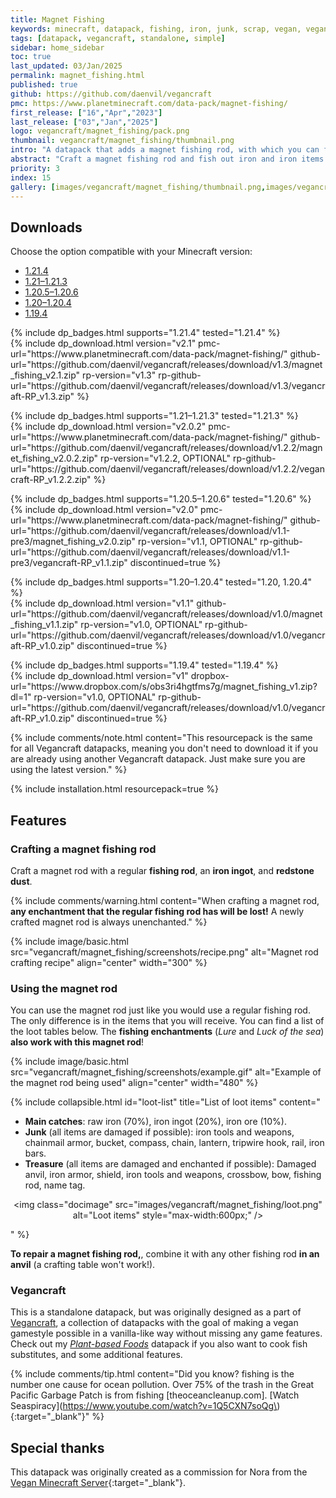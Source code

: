 ```yaml
---
title: Magnet Fishing
keywords: minecraft, datapack, fishing, iron, junk, scrap, vegan, veganism, pacifist
tags: [datapack, vegancraft, standalone, simple]
sidebar: home_sidebar
toc: true
last_updated: 03/Jan/2025
permalink: magnet_fishing.html
published: true
github: https://github.com/daenvil/vegancraft
pmc: https://www.planetminecraft.com/data-pack/magnet-fishing/
first_release: ["16","Apr","2023"]
last_release: ["03","Jan","2025"]
logo: vegancraft/magnet_fishing/pack.png
thumbnail: vegancraft/magnet_fishing/thumbnail.png
intro: "A datapack that adds a magnet fishing rod, with which you can fish iron and iron items."
abstract: "Craft a magnet fishing rod and fish out iron and iron items from the water!"
priority: 3
index: 15
gallery: [images/vegancraft/magnet_fishing/thumbnail.png,images/vegancraft/magnet_fishing/screenshots/recipe.png,images/vegancraft/magnet_fishing/loot.png]
---
```


## Downloads
Choose the option compatible with your Minecraft version:

<ul id="profileTabs" class="nav nav-tabs">
    <li class="active"><a href="#1-21-4" data-toggle="tab">1.21.4</a></li>
    <li><a href="#1-21" data-toggle="tab">1.21–1.21.3</a></li>
    <li><a href="#1-20-5" data-toggle="tab">1.20.5–1.20.6</a></li>
    <li><a href="#legacy1-20" data-toggle="tab">1.20–1.20.4</a></li>
    <li><a href="#legacy" data-toggle="tab">1.19.4</a></li>
</ul>

<div class="tab-content">
    <div role="tabpanel" class="tab-pane active" id="1-21-4">
        <p>
            {% include dp_badges.html supports="1.21.4" tested="1.21.4" %}
            <br/>
            {% include dp_download.html version="v2.1" pmc-url="https://www.planetminecraft.com/data-pack/magnet-fishing/" github-url="https://github.com/daenvil/vegancraft/releases/download/v1.3/magnet_fishing_v2.1.zip" rp-version="v1.3" rp-github-url="https://github.com/daenvil/vegancraft/releases/download/v1.3/vegancraft-RP_v1.3.zip" %}
        </p>
    </div>
    <div role="tabpanel" class="tab-pane" id="1-21">
        <p>
            {% include dp_badges.html supports="1.21–1.21.3" tested="1.21.3" %}
            <br/>
            {% include dp_download.html version="v2.0.2" pmc-url="https://www.planetminecraft.com/data-pack/magnet-fishing/" github-url="https://github.com/daenvil/vegancraft/releases/download/v1.2.2/magnet_fishing_v2.0.2.zip" rp-version="v1.2.2, OPTIONAL" rp-github-url="https://github.com/daenvil/vegancraft/releases/download/v1.2.2/vegancraft-RP_v1.2.2.zip" %}
        </p>
    </div>
    <div role="tabpanel" class="tab-pane" id="1-20-5">
        <p>
            {% include dp_badges.html supports="1.20.5–1.20.6" tested="1.20.6" %}
            <br/>
            {% include dp_download.html version="v2.0" pmc-url="https://www.planetminecraft.com/data-pack/magnet-fishing/" github-url="https://github.com/daenvil/vegancraft/releases/download/v1.1-pre3/magnet_fishing_v2.0.zip" rp-version="v1.1, OPTIONAL" rp-github-url="https://github.com/daenvil/vegancraft/releases/download/v1.1-pre3/vegancraft-RP_v1.1.zip" discontinued=true %}
        </p>
    </div>
    <div role="tabpanel" class="tab-pane" id="legacy1-20">
        <p>
            {% include dp_badges.html supports="1.20–1.20.4" tested="1.20, 1.20.4" %}
            <br/>
            {% include dp_download.html version="v1.1" github-url="https://github.com/daenvil/vegancraft/releases/download/v1.0/magnet_fishing_v1.1.zip" rp-version="v1.0, OPTIONAL" rp-github-url="https://github.com/daenvil/vegancraft/releases/download/v1.0/vegancraft-RP_v1.0.zip" discontinued=true %}
        </p>
    </div>
    <div role="tabpanel" class="tab-pane" id="legacy">
        <p>
            {% include dp_badges.html supports="1.19.4" tested="1.19.4" %}
            <br/>
            {% include dp_download.html version="v1" dropbox-url="https://www.dropbox.com/s/obs3ri4hgtfms7g/magnet_fishing_v1.zip?dl=1" rp-version="v1.0, OPTIONAL" rp-github-url="https://github.com/daenvil/vegancraft/releases/download/v1.0/vegancraft-RP_v1.0.zip" discontinued=true %}
        </p>
    </div>
</div>

{% include comments/note.html content="This resourcepack is the same for all Vegancraft datapacks, meaning you don't need to download it if you are already using another Vegancraft datapack. Just make sure you are using the latest version." %}

{% include installation.html resourcepack=true %}

## Features

### Crafting a magnet fishing rod

Craft a magnet rod with a regular **fishing rod**, an **iron ingot**, and **redstone dust**.

{% include comments/warning.html content="When crafting a magnet rod, <b>any enchantment that the regular fishing rod has will be lost!</b> A newly crafted magnet rod is always unenchanted." %}

{% include image/basic.html src="vegancraft/magnet_fishing/screenshots/recipe.png" alt="Magnet rod crafting recipe" align="center" width="300" %}

### Using the magnet rod

You can use the magnet rod just like you would use a regular fishing rod. The only difference is in the items that you will receive. You can find a list of the loot tables below. The **fishing enchantments** (*Lure* and *Luck of the sea*) **also work with this magnet rod**!

{% include image/basic.html src="vegancraft/magnet_fishing/screenshots/example.gif" alt="Example of the magnet rod being used" align="center" width="480" %}

{% include collapsible.html id="loot-list" title="List of loot items" content="<ul><li><b>Main catches</b>: raw iron (70%), iron ingot (20%), iron ore (10%).</li><li><b>Junk</b> (all items are damaged if possible): iron tools and weapons, chainmail armor, bucket, compass, chain, lantern, tripwire hook, rail, iron bars.</li><li><b>Treasure</b> (all items are damaged and enchanted if possible): Damaged anvil, iron armor, shield, iron tools and weapons, crossbow, bow, fishing rod, name tag.</li></ul><p align=center><img class=\"docimage\" src=\"images/vegancraft/magnet_fishing/loot.png\" alt=\"Loot items\" style=\"max-width:600px;\" /></p>" %}

**To repair a magnet fishing rod,**, combine it with any other fishing rod **in an anvil** (a crafting table won't work!).

<!-- ### Custom texture
The resourcepack (downloadable above) is **optional**. If not installed, the magnet rod will look just like a regular fishing rod but renamed. -->

### Vegancraft
This is a standalone datapack, but was originally designed as a part of [Vegancraft](vegancraft.html), a collection of datapacks with the goal of making a vegan gamestyle possible in a vanilla-like way without missing any game features. Check out my *[Plant-based Foods](plant-based_foods.html)* datapack if you also want to cook fish substitutes, and some additional features.

{% include comments/tip.html content="Did you know? fishing is the number one cause for ocean pollution. Over 75% of the trash in the Great Pacific Garbage Patch is from fishing [theoceancleanup.com]. [Watch Seaspiracy](https://www.youtube.com/watch?v=1Q5CXN7soQg\){:target=\"_blank\"}" %}

## Special thanks

This datapack was originally created as a commission for Nora from the [Vegan Minecraft Server](https://veganminecraft.com/){:target="_blank"}.
